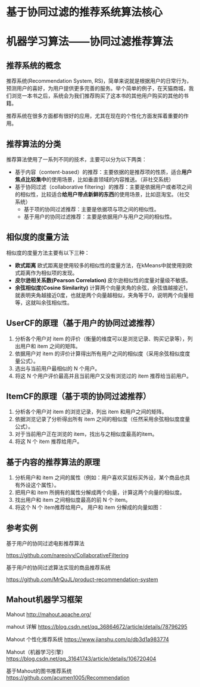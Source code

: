 # 基于协同过滤的推荐系统算法核心



# 机器学习算法——协同过滤推荐算法

## 推荐系统的概念

推荐系统(Recommendation System, RS)，简单来说就是根据用户的日常行为，预测用户的喜好，为用户提供更多完善的服务。举个简单的例子，在天猫商城，我们浏览一本书之后，系统会为我们推荐购买了这本书的其他用户购买的其他的书籍。

推荐系统在很多方面都有很好的应用，尤其在现在的个性化方面发挥着重要的作用。

## 推荐算法的分类

推荐算法使用了一系列不同的技术，主要可以分为以下两类：

- 基于内容（content-based）的推荐：主要依据的是推荐项的性质，适合**用户焦点比较集中**的使用场景，比如垂直领域的内容推送。（非社交系统）
- 基于协同过滤（collaborative filtering）的推荐：主要是依据用户或者项之间的相似性，比较适合**给用户带点新鲜的东西**的使用场景，比如逛淘宝。（社交系统）
  - 基于项的协同过滤推荐：主要是依据项与项之间的相似性。
  - 基于用户的协同过滤推荐：主要是依据用户与用户之间的相似性。

## 相似度的度量方法

相似度的度量方法主要有以下三种：

- **欧式距离**
  欧式距离是使用较多的相似性的度量方法，在kMeans中就使用到欧式距离作为相似项的发现。 
- **皮尔逊相关系数(Pearson Correlation)**
  皮尔逊相似性的度量对量级不敏感。
- **余弦相似度(Cosine Similarity)**
  计算两个向量夹角的余弦，余弦值越接近1，就表明夹角越接近0度，也就是两个向量越相似，夹角等于0，说明两个向量相等，这就叫余弦相似性。

## UserCF的原理（基于用户的协同过滤推荐）

1. 分析各个用户对 item 的评价（衡量的维度可以是浏览记录、购买记录等），列出用户和 item 之间的矩阵。
2. 依据用户对 item 的评价计算得出所有用户之间的相似度（采用余弦相似度度量公式）。
3. 选出与当前用户最相似的 N 个用户。
4. 将这 N 个用户评价最高并且当前用户又没有浏览过的 item 推荐给当前用户。

## ItemCF的原理（基于项的协同过滤推荐）

1. 分析各个用户对 item 的浏览记录，列出 item 和用户之间的矩阵。
2. 依据浏览记录了分析得出所有 item 之间的相似度（任然采用余弦相似度度量公式）。
3. 对于当前用户正在浏览的 item，找出与之相似度最高的item。
4. 将这 N 个 item 推荐给用户。

## 基于内容的推荐算法的原理

1. 分析用户和 item 之间的属性（例如：用户喜欢买鼠标买外设，某个商品也具有外设这个属性）。
2. 把用户和 item 所拥有的属性分解成两个向量，计算这两个向量的相似度。
3. 找出用户和 item 之间相似度最高的前 N 个 item。
4. 将这个 N 个 item推荐给用户。
   用户和 item 分解成的向量如图：



## 参考实例

基于用户的协同过滤电影推荐算法

https://github.com/nareoivy/CollaborativeFiltering

基于用户的协同过滤算法实现的商品推荐系统

https://github.com/MrQuJL/product-recommendation-system



## Mahout机器学习框架

Mahout http://mahout.apache.org/

mahout 详解 https://blog.csdn.net/qq_36864672/article/details/78796295

Mahout 个性化推荐系统 https://www.jianshu.com/p/db3d1a983774

Mahout（机器学习引擎）https://blog.csdn.net/qq_31641743/article/details/106720404

基于Mahout的图书推荐系统 https://github.com/acumen1005/Recommendation
